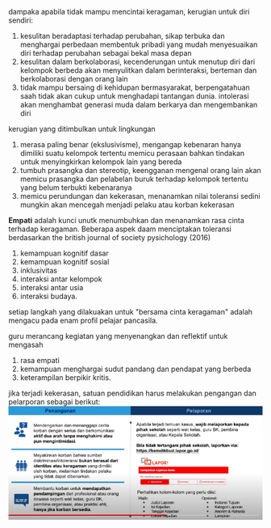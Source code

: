 dampaka apabila tidak mampu mencintai keragaman, kerugian untuk diri sendiri:
1. kesulitan beradaptasi terhadap perubahan, sikap terbuka dan menghargai perbedaan membentuk pribadi yang mudah menyesuaikan diri terhadap perubahan sebagai bekal masa depan
2. kesulitan dalam berkolaborasi, kecenderungan untuk menutup diri dari kelompok berbeda akan menyulitkan dalam berinteraksi, berteman dan berkolaborasi dengan orang lain
3. tidak mampu bersaing di kehidupan bermasyarakat, berpengatahuan saah tidak akan cukup untuk menghadapi tantangan dunia. intolerasi akan menghambat generasi muda dalam berkarya dan mengembankan diri

kerugian yang ditimbulkan untuk lingkungan
1. merasa paling benar (ekslusivisme), mengangap kebenaran hanya dimiliki suatu kelompok tertentu memicu perasaan bahkan tindakan untuk menyingkirkan kelompok lain yang bereda
2. tumbuh prasangka dan stereotip, keengganan mengenal orang lain akan memicu prasangka dan pelabelan buruk terhadap kelompok tertentu yang belum terbukti kebenaranya
3. memicu perundungan dan kekerasan, menanamkan nilai toleransi sedini mungkin akan mencegah menjadi pelaku atau korban kekerasan

**Empati** adalah kunci unutk menumbuhkan dan menanamkan rasa cinta terhadap keragaman. 
Beberapa aspek daam menciptakan toleransi berdasarkan the british journal of society pysichology (2016)
1. kemampuan kognitif dasar
2. kemampuan kognitif sosial
3. inklusivitas
4. interaksi antar kelompok
5. interaksi antar usia
6. interaksi budaya.

setiap langkah yang dilakuakan untuk "bersama cinta keragaman" adalah mengacu pada enam profil pelajar pancasila. 

guru merancang kegiatan yang menyenangkan dan reflektif untuk mengasah 
1. rasa empati
2. kemampuan menghargai sudut pandang dan pendapat yang berbeda
3. keterampilan berpikir kritis. 

jika terjadi kekerasan, satuan pendidikan harus melakukan pengangan dan pelarporan sebagai berikut: ![95873ee55f277e39e29e47db606fe20a.png](../../../../_resources/95873ee55f277e39e29e47db606fe20a.png)
